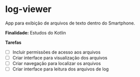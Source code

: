 # log-viewer
App para exibição de arquivos de texto dentro do Smartphone. 

**Finalidade:** Estudos do Kotlin

**Tarefas**

-[ ] Incluir permissões de acesso aos arquivos
-[ ] Criar interface para visualização dos arquivos
-[ ] Criar navegação para localizar os arquivos
-[ ] Criar interface para leitura dos arquivos de log
